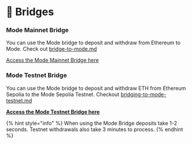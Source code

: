 # 🔁 Bridges

### **Mode Mainnet Bridge**&#x20;

You can use the Mode bridge to deposit and withdraw from Ethereum to Mode. Check out [bridge-to-mode.md](../mode-mainnet/bridge/bridge-to-mode.md "mention")

[Access the Mode Mainnet Bridge here](https://app.mode.network/)

### **Mode Testnet Bridge**&#x20;

You can use the Mode bridge to deposit and withdraw ETH from Ethereum Sepolia to the Mode Sepolia Testnet. Checkout [bridging-to-mode-testnet.md](../mode-testnet/bridging-to-mode-testnet.md "mention")

[**Access the Mode Testnet Bridge here**](https://bridge.mode.network/)

{% hint style="info" %}
When using the Mode Bridge deposits take 1-2 seconds. Testnet withdrawals also take 3 minutes to process.&#x20;
{% endhint %}

